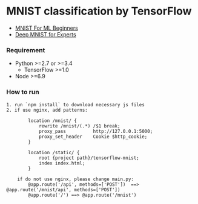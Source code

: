# MNIST classification by TensorFlow #

- [MNIST For ML Beginners](https://www.tensorflow.org/tutorials/mnist/beginners/)
- [Deep MNIST for Experts](https://www.tensorflow.org/tutorials/mnist/pros/)

### Requirement ###

- Python >=2.7 or >=3.4
  - TensorFlow >=1.0
- Node >=6.9


### How to run ###

    1. run `npm install` to download necessary js files
    2. if use nginx, add patterns:

            location /mnist/ {
                rewrite /mnist/(.*) /$1 break;
                proxy_pass          http://127.0.0.1:5000;
                proxy_set_header    Cookie $http_cookie;
            }

            location /static/ {
                root {project path}/tensorflow-mnist;
                index index.html;
            }

        if do not use nginx, please change main.py:
            @app.route('/api', methods=['POST'])  ==>  @app.route('/mnist/api', methods=['POST'])
            @app.route('/') ==> @app.route('/mnist')
        
